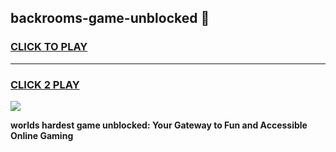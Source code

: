 
## backrooms-game-unblocked 👋
<h3>
<a href="https://premium.freeplayer.one?title=backrooms-game-unblocked&ref=14F">CLICK TO PLAY</a></h3>
<hr>

<h3>
<a href="https://premium.freeplayer.one?title=backrooms-game-unblocked&ref=14F">CLICK 2 PLAY</a>
  
</h3>

<a href="https://premium.freeplayer.one?title=backrooms-game-unblocked&ref=12F/"><img src="https://clearcache.store/games.png"></a>


**worlds hardest game unblocked: Your Gateway to Fun and Accessible Online Gaming**
